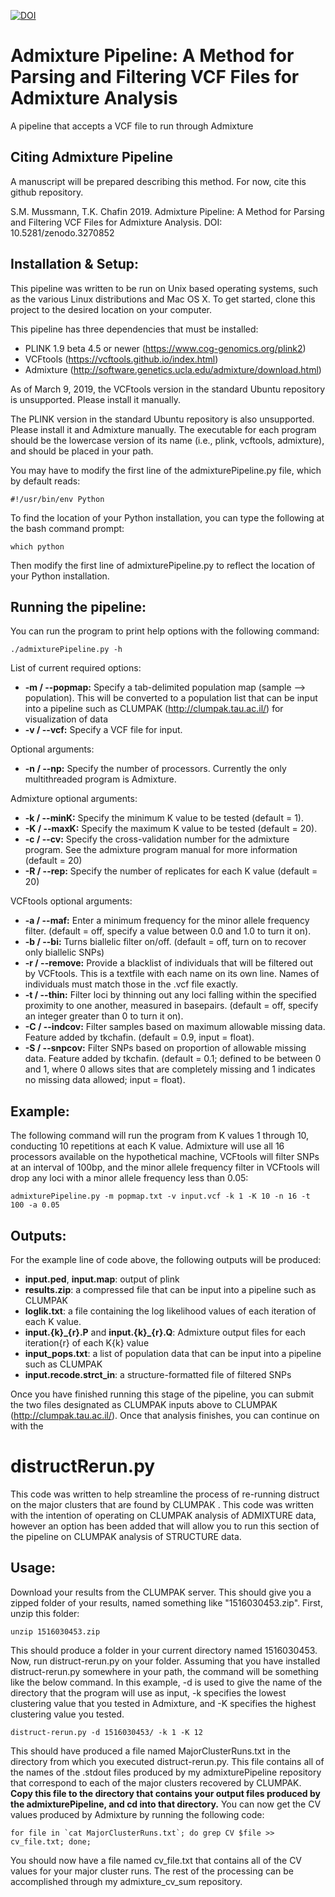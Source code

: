 [![DOI](https://zenodo.org/badge/96546673.svg)](https://zenodo.org/badge/latestdoi/96546673)

# Admixture Pipeline: A Method for Parsing and Filtering VCF Files for Admixture Analysis
A pipeline that accepts a VCF file to run through Admixture

## Citing Admixture Pipeline
A manuscript will be prepared describing this method. For now, cite this github repository.

S.M. Mussmann, T.K. Chafin 2019. Admixture Pipeline: A Method for Parsing and Filtering VCF Files for Admixture Analysis. DOI: 10.5281/zenodo.3270852

## Installation & Setup:

This pipeline was written to be run on Unix based operating systems, such as the various Linux distributions and Mac OS X.  To get started, clone this project to the desired location on your computer.  

This pipeline has three dependencies that must be installed:
* PLINK 1.9 beta 4.5 or newer (https://www.cog-genomics.org/plink2)
* VCFtools (https://vcftools.github.io/index.html)
* Admixture (http://software.genetics.ucla.edu/admixture/download.html)

As of March 9, 2019, the VCFtools version in the standard Ubuntu repository is unsupported.  Please install it manually.

The PLINK version in the standard Ubuntu repository is also unsupported.  Please install it and Admixture manually.  The executable for each program should be the lowercase version of its name (i.e., plink, vcftools, admixture), and should be placed in your path.  

You may have to modify the first line of the admixturePipeline.py file, which by default reads:
```
#!/usr/bin/env Python
```

To find the location of your Python installation, you can type the following at the bash command prompt:
```
which python
```
Then modify the first line of admixturePipeline.py to reflect the location of your Python installation.

## Running the pipeline:

You can run the program to print help options with the following command:

```
./admixturePipeline.py -h
```

List of current required options:
* **-m / --popmap:** Specify a tab-delimited population map (sample --> population).  This will be converted to a population list that can be input into a pipeline such as CLUMPAK (http://clumpak.tau.ac.il/) for visualization of data
* **-v / --vcf:** Specify a VCF file for input.

Optional arguments:
* **-n / --np:** Specify the number of processors.  Currently the only multithreaded program is Admixture.

Admixture optional arguments:
* **-k / --minK:** Specify the minimum K value to be tested (default = 1).
* **-K / --maxK:** Specify the maximum K value to be tested (default = 20).
* **-c / --cv:** Specify the cross-validation number for the admixture program.  See the admixture program manual for more information (default = 20)
* **-R / --rep:** Specify the number of replicates for each K value (default = 20)

VCFtools optional arguments:
* **-a / --maf:** Enter a minimum frequency for the minor allele frequency filter. (default = off, specify a value between 0.0 and 1.0 to turn it on).
* **-b / --bi:** Turns biallelic filter on/off. (default = off, turn on to recover only biallelic SNPs)  
* **-r / --remove:** Provide a blacklist of individuals that will be filtered out by VCFtools. This is a textfile with each name on its own line. Names of individuals must match those in the .vcf file exactly. 
* **-t / --thin:** Filter loci by thinning out any loci falling within the specified proximity to one another, measured in basepairs.  (default = off, specify an integer greater than 0 to turn it on).
* **-C / --indcov:** Filter samples based on maximum allowable missing data. Feature added by tkchafin. (default = 0.9, input = float). 
* **-S / --snpcov:** Filter SNPs based on proportion of allowable missing data. Feature added by tkchafin. (default = 0.1; defined to be between 0 and 1, where 0 allows sites that are completely missing and 1 indicates no missing data allowed; input = float).

## Example:

The following command will run the program from K values 1 through 10, conducting 10 repetitions at each K value.  Admixture will use all 16 processors available on the hypothetical machine, VCFtools will filter SNPs at an interval of 100bp, and the minor allele frequency filter in VCFtools will drop any loci with a minor allele frequency less than 0.05:

```
admixturePipeline.py -m popmap.txt -v input.vcf -k 1 -K 10 -n 16 -t 100 -a 0.05
```

## Outputs:

For the example line of code above, the following outputs will be produced:
* **input.ped**, **input.map**: output of plink
* **results.zip**: a compressed file that can be input into a pipeline such as CLUMPAK
* **loglik.txt**: a file containing the log likelihood values of each iteration of each K value.
* **input.{k}\_{r}.P** and **input.{k}\_{r}.Q**: Admixture output files for each iteration{r} of each K{k} value
* **input\_pops.txt**: a list of population data that can be input into a pipeline such as CLUMPAK
* **input.recode.strct_in**: a structure-formatted file of filtered SNPs

Once you have finished running this stage of the pipeline, you can submit the two files designated as CLUMPAK inputs above to CLUMPAK (http://clumpak.tau.ac.il/). Once that analysis finishes, you can continue on with the 

# distructRerun.py

This code was written to help streamline the process of re-running distruct on the major clusters that are found by CLUMPAK .  This code was written with the intention of operating on CLUMPAK analysis of ADMIXTURE data, however an option has been added that will allow you to run this section of the pipeline on CLUMPAK analysis of STRUCTURE data.

## Usage:

Download your results from the CLUMPAK server.  This should give you a zipped folder of your results, named something like "1516030453.zip".  First, unzip this folder:
```
unzip 1516030453.zip
```
This should produce a folder in your current directory named 1516030453.  Now, run distruct-rerun.py on your folder.  Assuming that you have installed distruct-rerun.py somewhere in your path, the command will be something like the below command.  In this example, -d is used to give the name of the directory that the program will use as input, -k specifies the lowest clustering value that you tested in Admixture, and -K specifies the highest clustering value you tested.

```
distruct-rerun.py -d 1516030453/ -k 1 -K 12
```
This should have produced a file named MajorClusterRuns.txt in the directory from which you executed distruct-rerun.py.  This file contains all of the names of the .stdout files produced by my admixturePipeline repository that correspond to each of the major clusters recovered by CLUMPAK.  **Copy this file to the directory that contains your output files produced by the admixturePipeline, and cd into that directory.**  You can now get the CV values produced by Admixture by running the following code:
```
for file in `cat MajorClusterRuns.txt`; do grep CV $file >> cv_file.txt; done;
```
You should now have a file named cv_file.txt that contains all of the CV values for your major cluster runs.  The rest of the processing can be accomplished through my admixture_cv_sum repository.
